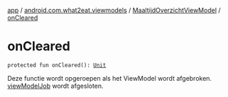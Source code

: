 [app](../../index.md) / [android.com.what2eat.viewmodels](../index.md) / [MaaltijdOverzichtViewModel](index.md) / [onCleared](./on-cleared.md)

# onCleared

`protected fun onCleared(): `[`Unit`](https://kotlinlang.org/api/latest/jvm/stdlib/kotlin/-unit/index.html)

Deze functie wordt opgeroepen als het ViewModel wordt afgebroken.
[viewModelJob](view-model-job.md) wordt afgesloten.

